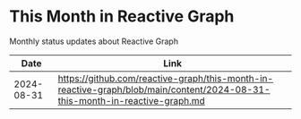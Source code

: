 # This Month in Reactive Graph

Monthly status updates about Reactive Graph

| Date | Link |
| --- | --- |
| 2024-08-31 | https://github.com/reactive-graph/this-month-in-reactive-graph/blob/main/content/2024-08-31-this-month-in-reactive-graph.md |
